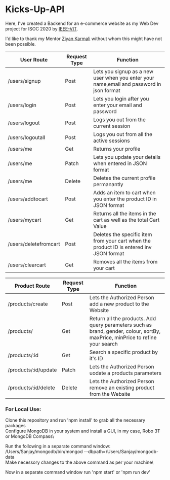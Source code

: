 # Kicks-Up-API

Here, I've created a Backend for an e-commerce website as my Web Dev project for ISOC 2020 by [IEEE-VIT](https://www.ieeevit.org ).

I'd like to thank my Mentor [Ziyan Karmali](https://github.com/ZiyanK ) without whom this might have not been possible.


User Route  | Request Type | Function
------------- | -------------|---------
/users/signup  | Post | Lets you signup as a new user when you enter your name,email and password in json format
/users/login  | Post | Lets you login after you enter your email and password
/users/logout | Post | Logs you out from the current session
/users/logoutall | Post | Logs you out from all the active sessions
/users/me | Get | Returns your profile
/users/me | Patch | Lets you update your details when entered in JSON format
/users/me | Delete | Deletes the current profile permanantly
/users/addtocart | Post | Adds an item to cart when you enter the product ID in JSON format
/users/mycart | Get | Returns all the items in the cart as well as the total Cart Value
/users/deletefromcart | Post | Deletes the specific item from your cart when the product ID is entered inv JSON format
/users/clearcart | Get | Removes all the items from your cart

Product Route | Request Type | Function
------------- | -------------|---------
/products/create | Post | Lets the Authorized Person add a new product to the Website
/products/ | Get | Return all the products. Add query parameters such as brand, gender, colour, sortBy, maxPrice, minPrice to refine your search
/products/:id | Get | Search a specific product by it's ID
/products/:id/update | Patch | Lets the Authorized Person uodate a products parameters
/products/:id/delete | Delete | Lets the Authorized Person remove an existing product from the Website

### For Local Use: ###

Clone this repository and run 'npm install' to grab all the necessary packages\
Configure MongoDB in your system and install a GUI, in my case, Robo 3T or MongoDB Compass\

Run the following in a separate command window:\
/Users/Sanjay/mongodb/bin/mongod --dbpath=/Users/Sanjay/mongodb-data\
Make necessory changes to the above command as per your machine\

Now in a separate command window run 'npm start' or 'npm run dev'
